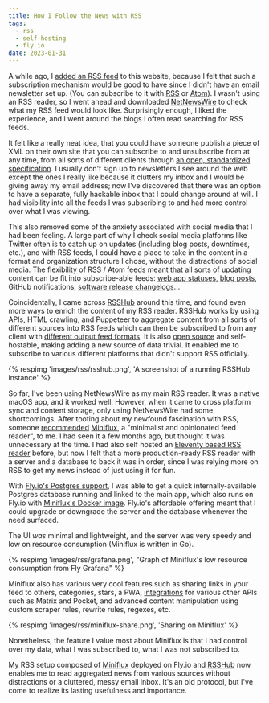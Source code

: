 ```yaml
---
title: How I Follow the News with RSS
tags:
  - rss
  - self-hosting
  - fly.io
date: 2023-01-31
---
```


A while ago, I [added an RSS feed](https://github.com/ryanccn/ryanccn.dev/commit/559e6bd6240e9e77e48a24fdca86d42e236ad4cf) to this website, because I felt that such a subscription mechanism would be good to have since I didn't have an email newsletter set up. (You can subscribe to it with [RSS](/feed/rss.xml) or [Atom](/feed/atom.xml)). I wasn't using an RSS reader, so I went ahead and downloaded [NetNewsWire](https://netnewswire.com/) to check what my RSS feed would look like. Surprisingly enough, I liked the experience, and I went around the blogs I often read searching for RSS feeds.

It felt like a really neat idea, that you could have someone publish a piece of XML on their own site that you can subscribe to and unsubscribe from at any time, from all sorts of different clients through [an open, standardized specification](https://www.rssboard.org/rss-specification). I usually don't sign up to newsletters I see around the web except the ones I really like because it clutters my inbox and I would be giving away my email address; now I've discovered that there was an option to have a separate, fully hackable inbox that I could change around at will. I had visibility into all the feeds I was subscribing to and had more control over what I was viewing.

This also removed some of the anxiety associated with social media that I had been feeling. A large part of why I check social media platforms like Twitter often is to catch up on updates (including blog posts, downtimes, etc.), and with RSS feeds, I could have a place to take in the content in a format and organization structure I chose, without the distractions of social media. The flexibility of RSS / Atom feeds meant that all sorts of updating content can be fit into subscribe-able feeds: [web app statuses](https://status.betterstack.com/feed), [blog posts](https://mxb.dev/feed.xml), GitHub notifications, [software release changelogs](https://miniflux.app/feed.xml)...

Coincidentally, I came across [RSSHub](https://docs.rsshub.app/en/) around this time, and found even more ways to enrich the content of my RSS reader. RSSHub works by using APIs, HTML crawling, and Puppeteer to aggregate content from all sorts of different sources into RSS feeds which can then be subscribed to from any client with [different output feed formats](https://docs.rsshub.app/en/parameter.html#output-formats). It is also [open source](https://github.com/DIYgod/RSSHub) and self-hostable, making adding a new source of data trivial. It enabled me to subscribe to various different platforms that didn't support RSS officially.

{% respimg 'images/rss/rsshub.png', 'A screenshot of a running RSSHub instance' %}

So far, I've been using NetNewsWire as my main RSS reader. It was a native macOS app, and it worked well. However, when it came to cross platform sync and content storage, only using NetNewsWire had some shortcomings. After tooting about my newfound fascination with RSS, someone [recommended](https://g.crisq.cf/@crisq/statuses/01GR1R6YD3KF5YAAV7VM63BCSN) [Miniflux](https://miniflux.app/), a "minimalist and opinionated feed reader", to me. I had seen it a few months ago, but thought it was unnecessary at the time. I had also self hosted an [Eleventy based RSS reader](https://github.com/5t3ph/eleventy-rss-reader) before, but now I felt that a more production-ready RSS reader with a server and a database to back it was in order, since I was relying more on RSS to get my news instead of just using it for fun.

With [Fly.io's Postgres support](https://fly.io/docs/postgres/), I was able to get a quick internally-available Postgres database running and linked to the main app, which also runs on Fly.io with [Miniflux's Docker image](https://miniflux.app/docs/installation.html#docker). Fly.io's affordable offering meant that I could upgrade or downgrade the server and the database whenever the need surfaced.

The UI _was_ minimal and lightweight, and the server was very speedy and low on resource consumption (Miniflux is written in Go).

{% respimg 'images/rss/grafana.png', "Graph of Miniflux's low resource consumption from Fly Grafana" %}

Miniflux also has various very cool features such as sharing links in your feed to others, categories, stars, a PWA, [integrations](https://miniflux.app/features.html#integration) for various other APIs such as Matrix and Pocket, and advanced content manipulation using custom scraper rules, rewrite rules, regexes, etc.

{% respimg 'images/rss/miniflux-share.png', 'Sharing on Miniflux' %}

Nonetheless, the feature I value most about Miniflux is that I had control over my data, what I was subscribed to, what I was not subscribed to.

My RSS setup composed of [Miniflux](https://miniflux.app/) deployed on Fly.io and [RSSHub](https://docs.rsshub.app/) now enables me to read aggregated news from various sources without distractions or a cluttered, messy email inbox. It's an old protocol, but I've come to realize its lasting usefulness and importance.
